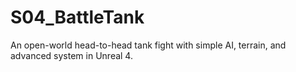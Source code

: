 # S04_BattleTank
An open-world head-to-head tank fight with simple AI, terrain, and advanced system in Unreal 4.
